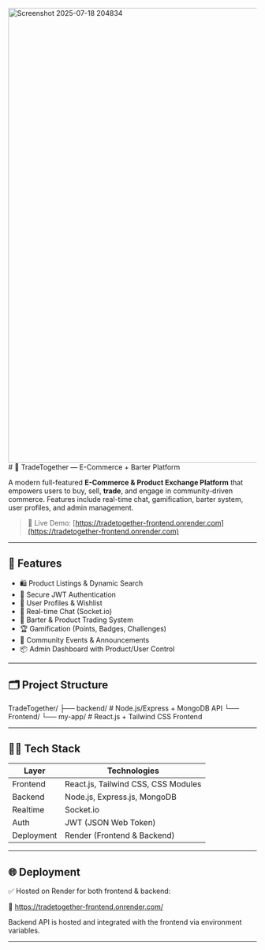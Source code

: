 <img width="1907" height="921" alt="Screenshot 2025-07-18 204834" src="https://github.com/user-attachments/assets/cf60003f-e024-4f20-bfee-72ae2ce2e727" /># 🛒 TradeTogether — E-Commerce + Barter Platform

A modern full-featured **E-Commerce & Product Exchange Platform** that empowers users to buy, sell, **trade**, and engage in community-driven commerce. Features include real-time chat, gamification, barter system, user profiles, and admin management.

> 🚀 Live Demo: [https://tradetogether-frontend.onrender.com](https://tradetogether-frontend.onrender.com)

---

## 🚀 Features

- 🛍️ Product Listings & Dynamic Search  
- 🔐 Secure JWT Authentication  
- 👤 User Profiles & Wishlist  
- 💬 Real-time Chat (Socket.io)  
- 🔄 Barter & Product Trading System  
- 🏆 Gamification (Points, Badges, Challenges)  
- 📢 Community Events & Announcements  
- 📦 Admin Dashboard with Product/User Control  

---

## 🗂️ Project Structure

TradeTogether/
├── backend/ # Node.js/Express + MongoDB API
└── Frontend/
└── my-app/ # React.js + Tailwind CSS Frontend

---

## 🧑‍💻 Tech Stack

| Layer       | Technologies                                    |
|-------------|-------------------------------------------------|
| Frontend    | React.js, Tailwind CSS, CSS Modules             |
| Backend     | Node.js, Express.js, MongoDB                    |
| Realtime    | Socket.io                                       |
| Auth        | JWT (JSON Web Token)                            |
| Deployment  | Render (Frontend & Backend)                     |

---

## 🌐 Deployment
✅ Hosted on Render for both frontend & backend:

🔗 https://tradetogether-frontend.onrender.com/

Backend API is hosted and integrated with the frontend via environment variables.

---



